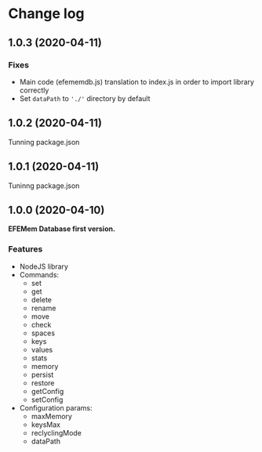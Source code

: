 # Change log



## 1.0.3 (2020-04-11)



### Fixes

- Main code (efememdb.js) translation to index.js in order to import library correctly
- Set `dataPath` to `'./'` directory by default



## 1.0.2 (2020-04-11)

Tunning package.json





## 1.0.1 (2020-04-11)

Tuninng package.json





## 1.0.0 (2020-04-10)

**EFEMem Database first version.**



### Features

- NodeJS library
- Commands:
  - set
  - get
  - delete
  - rename
  - move
  - check
  - spaces
  - keys
  - values
  - stats
  - memory
  - persist
  - restore
  - getConfig
  - setConfig
- Configuration params:
  - maxMemory
  - keysMax
  - reclyclingMode
  - dataPath